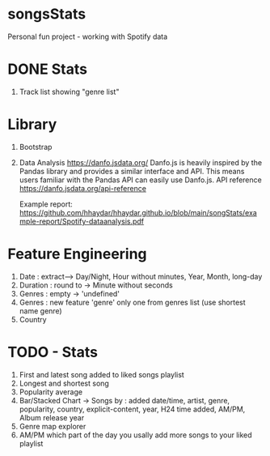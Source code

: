 # songsStats
Personal fun project - working with Spotify data

# DONE Stats 
1. Track list showing "genre list"

# Library

1. Bootstrap
2. Data Analysis 
    <https://danfo.jsdata.org/>
    Danfo.js is heavily inspired by the Pandas library and provides a similar interface and API. This means users familiar with the Pandas API can easily use Danfo.js.
    API reference <https://danfo.jsdata.org/api-reference>

    Example report:
    <https://github.com/hhaydar/hhaydar.github.io/blob/main/songStats/example-report/Spotify-dataanalysis.pdf>

# Feature Engineering
1. Date : extract--> Day/Night, Hour without minutes, Year, Month, long-day
2. Duration : round to -> Minute without seconds
3. Genres : empty -> 'undefined'
4. Genres : new feature 'genre' only one from genres list (use shortest name genre)
5. Country
# TODO - Stats
1. First and latest song added to liked songs playlist 
2. Longest and shortest song
3. Popularity average
4. Bar/Stacked Chart -> Songs by : added date/time, artist, genre, popularity, 
country, explicit-content, year, H24 time added, AM/PM, Album release year
5. Genre map explorer
6. AM/PM which part of the day you usally add more songs to your liked playlist